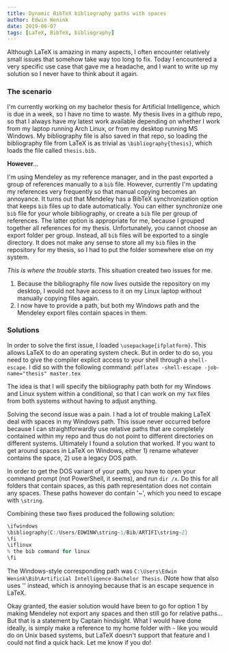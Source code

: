 ```yaml
---
title: Dynamic BibTeX bibliography paths with spaces
author: Edwin Wenink
date: 2019-06-07
tags: [LaTeX, BibTeX, bibliography]
---
```


Although LaTeX is amazing in many aspects, I often encounter relatively small issues that somehow take way too long to fix. 
Today I encountered a very specific use case that gave me a headache, and I want to write up my solution so I never have to think about it again.

### The scenario

I'm currently working on my bachelor thesis for Artificial Intelligence, which is due in a week, so I have no time to waste.
My thesis lives in a github repo, so that I always have my latest work available depending on whether I work from my laptop running Arch Linux, or from my desktop running MS Windows. 
My bibliography file is also saved in that repo, so loading the bibliography file from LaTeX is as trivial as `\bibliography{thesis}`, which loads the file called `thesis.bib`.

**However**...

I'm using Mendeley as my reference manager, and in the past exported a group of references manually to a `bib` file. 
However, currently I'm updating my references very frequently so that manual copying becomes an annoyance.
It turns out that Mendeley has a BibTeX synchronization option that keeps `bib` files up to date automatically.
You can either synchronize one `bib` file for your whole bibliography, or create a `bib` file per group of references.
The latter option is appropriate for me, because I grouped together all references for my thesis.
Unfortunately, you cannot choose an export folder per group.
Instead, all `bib` files will be exported to a single directory.
It does not make any sense to store all my `bib` files in the repository for my thesis, so I had to put the folder somewhere else on my system.

*This is where the trouble starts*.
This situation created two issues for me. 

1. Because the bibliography file now lives outside the repository on my desktop, I would not have access to it on my Linux laptop without manually copying files again.
2. I now have to provide a path, but both my Windows path and the Mendeley export files contain spaces in them.


### Solutions

In order to solve the first issue, I loaded `\usepackage{ifplatform}`.
This allows LaTeX to do an operating system check.
But in order to do so, you need to give the compiler explicit access to your shell through a `shell-escape`.
I did so with the following command: 
`pdflatex -shell-escape -job-name="thesis" master.tex`

The idea is that I will specify the bibliography path both for my Windows and Linux system within a conditional, so that I can work on my `TeX` files from both systems without having to adjust anything.

Solving the second issue was a pain.
I had a lot of trouble making LaTeX deal with spaces in my Windows path.
This issue never occurred before because I can straightforwardly use relative paths that are completely contained within my repo and thus do not point to different directories on different systems.
Ultimately I found a solution that worked.
If you want to get around spaces in LaTeX on Windows, either 1) rename whatever contains the space, 2) use a legacy DOS path.

In order to get the DOS variant of your path, you have to open your command prompt (not PowerShell, it seems), and run `dir /x`.
Do this for all folders that contain spaces, as this path representation does not contain any spaces.
These paths however do contain '~', which you need to escape with `\string`.

Combining these two fixes produced the following solution:

```java
\ifwindows
\bibliography{C:/Users/EDWINW\string~1/Bib/ARTIFI\string~2}
\fi
\iflinux
% the bib command for linux
\fi
```

The Windows-style corresponding path was `C:\Users\Edwin Wenink\Bib\Artificial Intelligence-Bachelor Thesis`.
(Note how that also uses '\' instead, which is annoying because that is an escape sequence in LaTeX.

Okay granted, the easier solution would have been to go for option 1 by making Mendeley not export any spaces and then still go for relative paths... But that is a statement by Captain hindsight.
What I would have done ideally, is simply make a reference to my home folder with `~` like you would do on Unix based systems, but LaTeX doesn't support that feature and I could not find a quick hack.
Let me know if you do!
